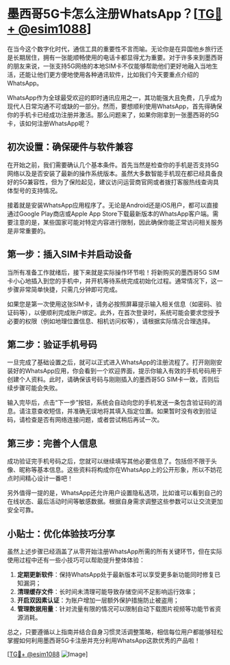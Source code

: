 # 墨西哥5G卡怎么注册WhatsApp？[[TG💪+ @esim1088](https://t.me/s/esim1088)]

在当今这个数字化时代，通信工具的重要性不言而喻。无论你是在异国他乡旅行还是长期居住，拥有一张能顺畅使用的电话卡都显得尤为重要。对于许多来到墨西哥的朋友来说，一张支持5G网络的本地SIM卡不仅能够帮助他们更好地融入当地生活，还能让他们更方便地使用各种通讯软件，比如我们今天要重点介绍的WhatsApp。

WhatsApp作为全球最受欢迎的即时通讯应用之一，其功能强大且免费，几乎成为现代人日常沟通不可或缺的一部分。然而，要想顺利使用WhatsApp，首先得确保你的手机卡已经成功注册并激活。那么问题来了，如果你刚拿到一张墨西哥的5G卡，该如何注册WhatsApp呢？

## 初次设置：确保硬件与软件兼容

在开始之前，我们需要确认几个基本条件。首先当然是检查你的手机是否支持5G网络以及是否安装了最新的操作系统版本。虽然大多数智能手机现在都已经具备良好的5G兼容性，但为了保险起见，建议访问运营商官网或者拨打客服热线查询具体型号的支持情况。

接着就是安装WhatsApp应用程序了。无论是Android还是iOS用户，都可以直接通过Google Play商店或Apple App Store下载最新版本的WhatsApp客户端。需要注意的是，某些国家可能对特定内容进行限制，因此确保你能正常访问相关服务是非常重要的。

## 第一步：插入SIM卡并启动设备

当所有准备工作就绪后，接下来就是实际操作环节啦！将新购买的墨西哥5G SIM卡小心地插入到您的手机中，并开机等待系统完成初始化过程。通常情况下，这一步骤非常简单快捷，只需几分钟即可完成。

如果您是第一次使用这张SIM卡，请务必按照屏幕提示输入相关信息（如密码、验证码等），以便顺利完成账户绑定。此外，在首次登录时，系统可能会要求您授予必要的权限（例如地理位置信息、相机访问权等），请根据实际情况合理选择。

## 第二步：验证手机号码

一旦完成了基础设置之后，就可以正式进入WhatsApp的注册流程了。打开刚刚安装好的WhatsApp应用，你会看到一个欢迎界面，提示你输入有效的手机号码用于创建个人资料。此时，请确保该号码与刚刚插入的墨西哥5G SIM卡一致，否则后续步骤可能会失败。

输入完毕后，点击“下一步”按钮，系统会自动向您的手机发送一条包含验证码的消息。请注意查收短信，并准确无误地将其填入指定位置。如果暂时没有收到验证码，请检查是否有网络连接问题，或者尝试稍后再试一次。

## 第三步：完善个人信息

成功验证完手机号码之后，您就可以继续填写其他必要信息了。包括但不限于头像、昵称等基本信息。这些资料将构成你在WhatsApp上的公开形象，所以不妨花点时间精心设计一番吧！

另外值得一提的是，WhatsApp还允许用户设置隐私选项，比如谁可以看到自己的在线状态、最后活动时间等敏感数据。根据自身需求调整这些参数可以让交流更加安全可靠。

## 小贴士：优化体验技巧分享

虽然上述步骤已经涵盖了从零开始注册WhatsApp所需的所有关键环节，但在实际使用过程中还有一些小技巧可以帮助提升整体体验：

1. **定期更新软件**：保持WhatsApp处于最新版本可以享受更多新功能同时修复已知漏洞；
2. **清理缓存文件**：长时间未清理可能导致存储空间不足影响运行效率；
3. **开启双因素认证**：为账户增加一层额外保护措施防止被盗用；
4. **管理数据用量**：针对流量有限的情况可以限制自动下载图片视频等功能节省资源消耗。

总之，只要遵循以上指南并结合自身习惯灵活调整策略，相信每位用户都能够轻松掌握如何利用墨西哥5G卡注册并充分利用WhatsApp这款优秀的产品啦！

[[TG💪+ @esim1088](https://t.me/s/esim1088) ![Image](https://i.postimg.cc/4NQfJmqS/Snipaste-2025-05-13-00-14-12.png)]